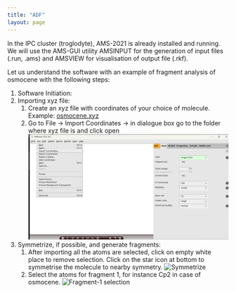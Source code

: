 ```yaml
---
title: "ADF"
layout: page
---
```

In the IPC cluster (troglodyte), AMS-2021 is already installed and running. We will use the AMS-GUI utility AMSINPUT for the generation of input files (.run, .ams) and AMSVIEW for visualisation of output file (.rkf).

Let us understand the software with an example of fragment analysis of osmocene with the following steps:
1. Software Initiation:
2. Importing xyz file:
    1. Create an xyz file with coordinates of your choice of molecule. Example: [osmocene.xyz](ADF-files/osmocene.xyz)
    2. Go to File &rarr; Import Coordinates &rarr; in dialogue box go to the folder where xyz file is and click open
       ![Importing coordinates from xyz](ADF-files/adf1.png)
3. Symmetrize, if possible, and generate fragments:
    1. After importing all the atoms are selected, click on empty white place to remove selection. Click on the star icon at bottom  to symmetrise the molecule to nearby symmetry.
       ![Symmetrize]()
    2.  Select the atoms for fragment 1, for instance Cp2 in case of osmocene.
       ![Fragment-1 selection]()
